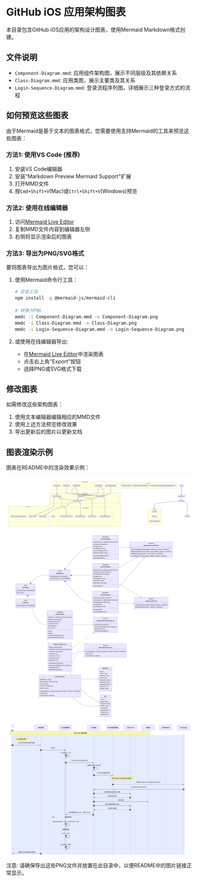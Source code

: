 # GitHub iOS 应用架构图表

本目录包含GitHub iOS应用的架构设计图表，使用Mermaid Markdown格式创建。

## 文件说明

- `Component-Diagram.mmd`: 应用组件架构图，展示不同层级及其依赖关系
- `Class-Diagram.mmd`: 应用类图，展示主要类及其关系
- `Login-Sequence-Diagram.mmd`: 登录流程序列图，详细展示三种登录方式的流程

## 如何预览这些图表

由于Mermaid是基于文本的图表格式，您需要使用支持Mermaid的工具来预览这些图表：

### 方法1: 使用VS Code (推荐)
1. 安装VS Code编辑器
2. 安装"Markdown Preview Mermaid Support"扩展
3. 打开MMD文件
4. 按`Cmd+Shift+V`(Mac)或`Ctrl+Shift+V`(Windows)预览

### 方法2: 使用在线编辑器
1. 访问[Mermaid Live Editor](https://mermaid.live/)
2. 复制MMD文件内容到编辑器左侧
3. 右侧将显示渲染后的图表

### 方法3: 导出为PNG/SVG格式
要将图表导出为图片格式，您可以：

1. 使用Mermaid命令行工具：
   ```bash
   # 安装工具
   npm install -g @mermaid-js/mermaid-cli
   
   # 转换为PNG
   mmdc -i Component-Diagram.mmd -o Component-Diagram.png
   mmdc -i Class-Diagram.mmd -o Class-Diagram.png
   mmdc -i Login-Sequence-Diagram.mmd -o Login-Sequence-Diagram.png
   ```

2. 或使用在线编辑器导出:
   - 在[Mermaid Live Editor](https://mermaid.live/)中渲染图表
   - 点击右上角"Export"按钮
   - 选择PNG或SVG格式下载

## 修改图表

如需修改这些架构图表：
1. 使用文本编辑器编辑相应的MMD文件
2. 使用上述方法预览修改效果
3. 导出更新后的图片以更新文档

## 图表渲染示例

图表在README中的渲染效果示例：

![组件架构图](Component-Diagram.png)
![类图](Class-Diagram.png)
![登录流程序列图](Login-Sequence-Diagram.png)

注意: 请确保导出这些PNG文件并放置在此目录中，以便README中的图片链接正常显示。 